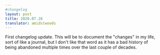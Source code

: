 ```yaml
---
#changelog
layout: post
title: 2020.07.28
translator: amidstwoods
---
```

<p>First changelog update. This will be to document the "changes" in my life, sort of like a journal, but I don't like that word as it has a bad history of being abandoned multiple times over the last couple of decades.
